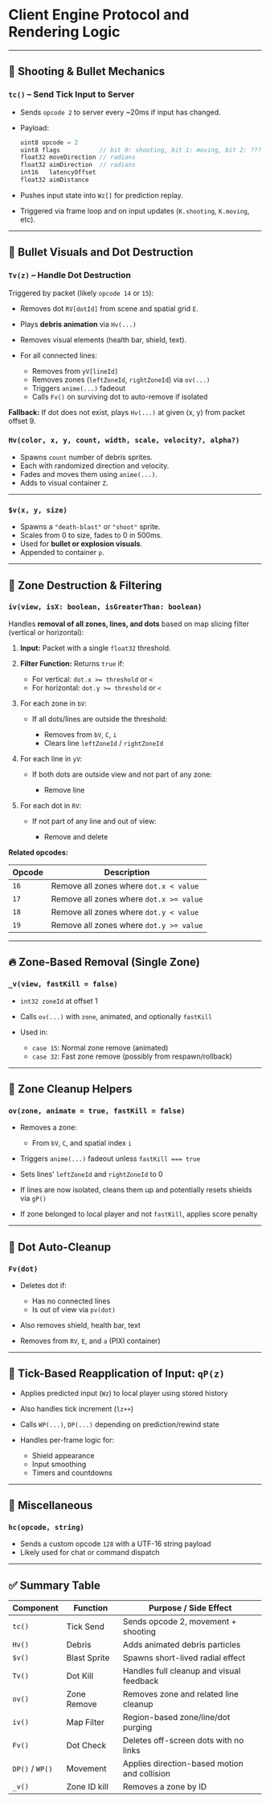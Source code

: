# Client Engine Protocol and Rendering Logic

---

## 🔫 Shooting & Bullet Mechanics

### `tc()` – Send Tick Input to Server

* Sends `opcode 2` to server every \~20ms if input has changed.
* Payload:

  ```js
  uint8 opcode = 2
  uint8 flags           // bit 0: shooting, bit 1: moving, bit 2: ???
  float32 moveDirection // radians
  float32 aimDirection  // radians
  int16   latencyOffset
  float32 aimDistance
  ```
* Pushes input state into `Wz[]` for prediction replay.
* Triggered via frame loop and on input updates (`K.shooting`, `K.moving`, etc).

---

## 🧨 Bullet Visuals and Dot Destruction

### `Tv(z)` – Handle Dot Destruction

Triggered by packet (likely `opcode 14` or `15`):

* Removes dot `RV[dotId]` from scene and spatial grid `E`.
* Plays **debris animation** via `Hv(...)`
* Removes visual elements (health bar, shield, text).
* For all connected lines:

  * Removes from `yV[lineId]`
  * Removes zones (`leftZoneId`, `rightZoneId`) via `ov(...)`
  * Triggers `anime(...)` fadeout
  * Calls `Fv()` on surviving dot to auto-remove if isolated

**Fallback:** If dot does not exist, plays `Hv(...)` at given (x, y) from packet offset 9.

### `Hv(color, x, y, count, width, scale, velocity?, alpha?)`

* Spawns `count` number of debris sprites.
* Each with randomized direction and velocity.
* Fades and moves them using `anime(...)`.
* Adds to visual container `Z`.

---

### `$v(x, y, size)`

* Spawns a `"death-blast"` or `"shoot"` sprite.
* Scales from 0 to size, fades to 0 in 500ms.
* Used for **bullet or explosion visuals**.
* Appended to container `p`.

---

## 🧱 Zone Destruction & Filtering

### `iv(view, isX: boolean, isGreaterThan: boolean)`

Handles **removal of all zones, lines, and dots** based on map slicing filter (vertical or horizontal):

1. **Input:** Packet with a single `float32` threshold.
2. **Filter Function:** Returns `true` if:

   * For vertical: `dot.x >= threshold` or `<`
   * For horizontal: `dot.y >= threshold` or `<`
3. For each zone in `bV`:

   * If all dots/lines are outside the threshold:

     * Removes from `bV`, `C`, `i`
     * Clears line `leftZoneId` / `rightZoneId`
4. For each line in `yV`:

   * If both dots are outside view and not part of any zone:

     * Remove line
5. For each dot in `RV`:

   * If not part of any line and out of view:

     * Remove and delete

**Related opcodes:**

| Opcode | Description                             |
| ------ | --------------------------------------- |
| `16`   | Remove all zones where `dot.x < value`  |
| `17`   | Remove all zones where `dot.x >= value` |
| `18`   | Remove all zones where `dot.y < value`  |
| `19`   | Remove all zones where `dot.y >= value` |

---

## 🔥 Zone-Based Removal (Single Zone)

### `_v(view, fastKill = false)`

* `int32 zoneId` at offset 1
* Calls `ov(...)` with `zone`, animated, and optionally `fastKill`
* Used in:

  * `case 15`: Normal zone remove (animated)
  * `case 32`: Fast zone remove (possibly from respawn/rollback)

---

## 🧼 Zone Cleanup Helpers

### `ov(zone, animate = true, fastKill = false)`

* Removes a zone:

  * From `bV`, `C`, and spatial index `i`
* Triggers `anime(...)` fadeout unless `fastKill === true`
* Sets lines’ `leftZoneId` and `rightZoneId` to 0
* If lines are now isolated, cleans them up and potentially resets shields via `gP()`
* If zone belonged to local player and not `fastKill`, applies score penalty

---

## 🧹 Dot Auto-Cleanup

### `Fv(dot)`

* Deletes dot if:

  * Has no connected lines
  * Is out of view via `pv(dot)`
* Also removes shield, health bar, text
* Removes from `RV`, `E`, and `a` (PIXI container)

---

## 🎯 Tick-Based Reapplication of Input: `qP(z)`

* Applies predicted input (`Wz`) to local player using stored history
* Also handles tick increment (`lz++`)
* Calls `WP(...)`, `DP(...)` depending on prediction/rewind state
* Handles per-frame logic for:

  * Shield appearance
  * Input smoothing
  * Timers and countdowns

---

## 🧠 Miscellaneous

### `hc(opcode, string)`

* Sends a custom opcode `128` with a UTF-16 string payload
* Likely used for chat or command dispatch

---

## ✅ Summary Table

| Component       | Function     | Purpose / Side Effect                        |
| --------------- | ------------ | -------------------------------------------- |
| `tc()`          | Tick Send    | Sends opcode 2, movement + shooting          |
| `Hv()`          | Debris       | Adds animated debris particles               |
| `$v()`          | Blast Sprite | Spawns short-lived radial effect             |
| `Tv()`          | Dot Kill     | Handles full cleanup and visual feedback     |
| `ov()`          | Zone Remove  | Removes zone and related line cleanup        |
| `iv()`          | Map Filter   | Region-based zone/line/dot purging           |
| `Fv()`          | Dot Check    | Deletes off-screen dots with no links        |
| `DP()` / `WP()` | Movement     | Applies direction-based motion and collision |
| `_v()`          | Zone ID kill | Removes a zone by ID                         |
